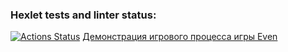 ### Hexlet tests and linter status:
[![Actions Status](https://github.com/TheAtrAtr/java-project-61/workflows/hexlet-check/badge.svg)](https://github.com/TheAtrAtr/java-project-61/actions)
[Демонстрация игрового процесса игры Even](https://asciinema.org/a/soq5UQWNI6YBnHPAnlMCF7wVJ)